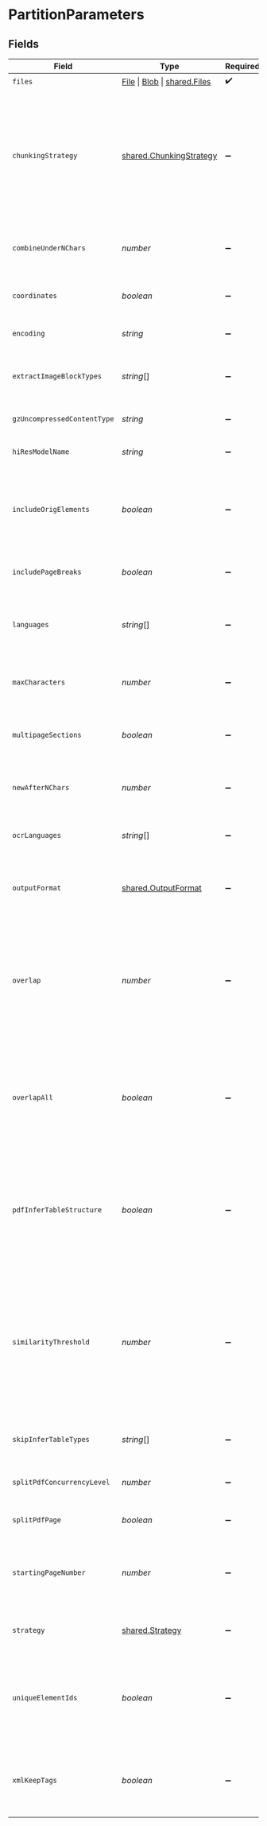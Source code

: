 # PartitionParameters


## Fields

| Field                                                                                                                                                                                                                                                                                                                | Type                                                                                                                                                                                                                                                                                                                 | Required                                                                                                                                                                                                                                                                                                             | Description                                                                                                                                                                                                                                                                                                          | Example                                                                                                                                                                                                                                                                                                              |
| -------------------------------------------------------------------------------------------------------------------------------------------------------------------------------------------------------------------------------------------------------------------------------------------------------------------- | -------------------------------------------------------------------------------------------------------------------------------------------------------------------------------------------------------------------------------------------------------------------------------------------------------------------- | -------------------------------------------------------------------------------------------------------------------------------------------------------------------------------------------------------------------------------------------------------------------------------------------------------------------- | -------------------------------------------------------------------------------------------------------------------------------------------------------------------------------------------------------------------------------------------------------------------------------------------------------------------- | -------------------------------------------------------------------------------------------------------------------------------------------------------------------------------------------------------------------------------------------------------------------------------------------------------------------- |
| `files`                                                                                                                                                                                                                                                                                                              | [File](https://developer.mozilla.org/en-US/docs/Web/API/File) \| [Blob](https://developer.mozilla.org/en-US/docs/Web/API/Blob) \| [shared.Files](../../../sdk/models/shared/files.md)                                                                                                                                | :heavy_check_mark:                                                                                                                                                                                                                                                                                                   | The file to extract                                                                                                                                                                                                                                                                                                  |                                                                                                                                                                                                                                                                                                                      |
| `chunkingStrategy`                                                                                                                                                                                                                                                                                                   | [shared.ChunkingStrategy](../../../sdk/models/shared/chunkingstrategy.md)                                                                                                                                                                                                                                            | :heavy_minus_sign:                                                                                                                                                                                                                                                                                                   | Use one of the supported strategies to chunk the returned elements after partitioning. When 'chunking_strategy' is not specified, no chunking is performed and any other chunking parameters provided are ignored. Supported strategies: 'basic', 'by_page', 'by_similarity', or 'by_title'                          | by_title                                                                                                                                                                                                                                                                                                             |
| `combineUnderNChars`                                                                                                                                                                                                                                                                                                 | *number*                                                                                                                                                                                                                                                                                                             | :heavy_minus_sign:                                                                                                                                                                                                                                                                                                   | If chunking strategy is set, combine elements until a section reaches a length of n chars. Default: 500                                                                                                                                                                                                              |                                                                                                                                                                                                                                                                                                                      |
| `coordinates`                                                                                                                                                                                                                                                                                                        | *boolean*                                                                                                                                                                                                                                                                                                            | :heavy_minus_sign:                                                                                                                                                                                                                                                                                                   | If `True`, return coordinates for each element extracted via OCR. Default: `False`                                                                                                                                                                                                                                   |                                                                                                                                                                                                                                                                                                                      |
| `encoding`                                                                                                                                                                                                                                                                                                           | *string*                                                                                                                                                                                                                                                                                                             | :heavy_minus_sign:                                                                                                                                                                                                                                                                                                   | The encoding method used to decode the text input. Default: utf-8                                                                                                                                                                                                                                                    |                                                                                                                                                                                                                                                                                                                      |
| `extractImageBlockTypes`                                                                                                                                                                                                                                                                                             | *string*[]                                                                                                                                                                                                                                                                                                           | :heavy_minus_sign:                                                                                                                                                                                                                                                                                                   | The types of elements to extract, for use in extracting image blocks as base64 encoded data stored in metadata fields.                                                                                                                                                                                               |                                                                                                                                                                                                                                                                                                                      |
| `gzUncompressedContentType`                                                                                                                                                                                                                                                                                          | *string*                                                                                                                                                                                                                                                                                                             | :heavy_minus_sign:                                                                                                                                                                                                                                                                                                   | If file is gzipped, use this content type after unzipping.                                                                                                                                                                                                                                                           |                                                                                                                                                                                                                                                                                                                      |
| `hiResModelName`                                                                                                                                                                                                                                                                                                     | *string*                                                                                                                                                                                                                                                                                                             | :heavy_minus_sign:                                                                                                                                                                                                                                                                                                   | The name of the inference model used when strategy is hi_res                                                                                                                                                                                                                                                         |                                                                                                                                                                                                                                                                                                                      |
| `includeOrigElements`                                                                                                                                                                                                                                                                                                | *boolean*                                                                                                                                                                                                                                                                                                            | :heavy_minus_sign:                                                                                                                                                                                                                                                                                                   | When a chunking strategy is specified, each returned chunk will include the elements consolidated to form that chunk as `.metadata.orig_elements`. Default: true.                                                                                                                                                    |                                                                                                                                                                                                                                                                                                                      |
| `includePageBreaks`                                                                                                                                                                                                                                                                                                  | *boolean*                                                                                                                                                                                                                                                                                                            | :heavy_minus_sign:                                                                                                                                                                                                                                                                                                   | If true, the output will include page breaks if the filetype supports it. Default: false                                                                                                                                                                                                                             |                                                                                                                                                                                                                                                                                                                      |
| `languages`                                                                                                                                                                                                                                                                                                          | *string*[]                                                                                                                                                                                                                                                                                                           | :heavy_minus_sign:                                                                                                                                                                                                                                                                                                   | The languages present in the document, for use in partitioning and/or OCR. See the Tesseract documentation for a full list of languages.                                                                                                                                                                             |                                                                                                                                                                                                                                                                                                                      |
| `maxCharacters`                                                                                                                                                                                                                                                                                                      | *number*                                                                                                                                                                                                                                                                                                             | :heavy_minus_sign:                                                                                                                                                                                                                                                                                                   | If chunking strategy is set, cut off new sections after reaching a length of n chars (hard max). Default: 500                                                                                                                                                                                                        |                                                                                                                                                                                                                                                                                                                      |
| `multipageSections`                                                                                                                                                                                                                                                                                                  | *boolean*                                                                                                                                                                                                                                                                                                            | :heavy_minus_sign:                                                                                                                                                                                                                                                                                                   | If chunking strategy is set, determines if sections can span multiple sections. Default: true                                                                                                                                                                                                                        |                                                                                                                                                                                                                                                                                                                      |
| `newAfterNChars`                                                                                                                                                                                                                                                                                                     | *number*                                                                                                                                                                                                                                                                                                             | :heavy_minus_sign:                                                                                                                                                                                                                                                                                                   | If chunking strategy is set, cut off new sections after reaching a length of n chars (soft max). Default: 1500                                                                                                                                                                                                       |                                                                                                                                                                                                                                                                                                                      |
| `ocrLanguages`                                                                                                                                                                                                                                                                                                       | *string*[]                                                                                                                                                                                                                                                                                                           | :heavy_minus_sign:                                                                                                                                                                                                                                                                                                   | Deprecated! The languages present in the document, for use in partitioning and/or OCR                                                                                                                                                                                                                                |                                                                                                                                                                                                                                                                                                                      |
| `outputFormat`                                                                                                                                                                                                                                                                                                       | [shared.OutputFormat](../../../sdk/models/shared/outputformat.md)                                                                                                                                                                                                                                                    | :heavy_minus_sign:                                                                                                                                                                                                                                                                                                   | The format of the response. Supported formats are application/json and text/csv. Default: application/json.                                                                                                                                                                                                          |                                                                                                                                                                                                                                                                                                                      |
| `overlap`                                                                                                                                                                                                                                                                                                            | *number*                                                                                                                                                                                                                                                                                                             | :heavy_minus_sign:                                                                                                                                                                                                                                                                                                   | Specifies the length of a string ('tail') to be drawn from each chunk and prefixed to the next chunk as a context-preserving mechanism. By default, this only applies to split-chunks where an oversized element is divided into multiple chunks by text-splitting. Default: 0                                       |                                                                                                                                                                                                                                                                                                                      |
| `overlapAll`                                                                                                                                                                                                                                                                                                         | *boolean*                                                                                                                                                                                                                                                                                                            | :heavy_minus_sign:                                                                                                                                                                                                                                                                                                   | When `True`, apply overlap between 'normal' chunks formed from whole elements and not subject to text-splitting. Use this with caution as it entails a certain level of 'pollution' of otherwise clean semantic chunk boundaries. Default: False                                                                     |                                                                                                                                                                                                                                                                                                                      |
| `pdfInferTableStructure`                                                                                                                                                                                                                                                                                             | *boolean*                                                                                                                                                                                                                                                                                                            | :heavy_minus_sign:                                                                                                                                                                                                                                                                                                   | Deprecated! Use skip_infer_table_types to opt out of table extraction for any file type. If False and strategy=hi_res, no Table Elements will be extracted from pdf files regardless of skip_infer_table_types contents.                                                                                             |                                                                                                                                                                                                                                                                                                                      |
| `similarityThreshold`                                                                                                                                                                                                                                                                                                | *number*                                                                                                                                                                                                                                                                                                             | :heavy_minus_sign:                                                                                                                                                                                                                                                                                                   | A value between 0.0 and 1.0 describing the minimum similarity two elements must have to be included in the same chunk. Note that similar elements may be separated to meet chunk-size criteria; this value can only guarantees that two elements with similarity below the threshold will appear in separate chunks. |                                                                                                                                                                                                                                                                                                                      |
| `skipInferTableTypes`                                                                                                                                                                                                                                                                                                | *string*[]                                                                                                                                                                                                                                                                                                           | :heavy_minus_sign:                                                                                                                                                                                                                                                                                                   | The document types that you want to skip table extraction with. Default: []                                                                                                                                                                                                                                          |                                                                                                                                                                                                                                                                                                                      |
| `splitPdfConcurrencyLevel`                                                                                                                                                                                                                                                                                           | *number*                                                                                                                                                                                                                                                                                                             | :heavy_minus_sign:                                                                                                                                                                                                                                                                                                   | Number of maximum concurrent requests made when splitting PDF. Ignored on backend.                                                                                                                                                                                                                                   |                                                                                                                                                                                                                                                                                                                      |
| `splitPdfPage`                                                                                                                                                                                                                                                                                                       | *boolean*                                                                                                                                                                                                                                                                                                            | :heavy_minus_sign:                                                                                                                                                                                                                                                                                                   | Should the pdf file be split at client. Ignored on backend.                                                                                                                                                                                                                                                          |                                                                                                                                                                                                                                                                                                                      |
| `startingPageNumber`                                                                                                                                                                                                                                                                                                 | *number*                                                                                                                                                                                                                                                                                                             | :heavy_minus_sign:                                                                                                                                                                                                                                                                                                   | When PDF is split into pages before sending it into the API, providing this information will allow the page number to be assigned correctly. Introduced in 1.0.27.                                                                                                                                                   |                                                                                                                                                                                                                                                                                                                      |
| `strategy`                                                                                                                                                                                                                                                                                                           | [shared.Strategy](../../../sdk/models/shared/strategy.md)                                                                                                                                                                                                                                                            | :heavy_minus_sign:                                                                                                                                                                                                                                                                                                   | The strategy to use for partitioning PDF/image. Options are fast, hi_res, auto. Default: auto                                                                                                                                                                                                                        | auto                                                                                                                                                                                                                                                                                                                 |
| `uniqueElementIds`                                                                                                                                                                                                                                                                                                   | *boolean*                                                                                                                                                                                                                                                                                                            | :heavy_minus_sign:                                                                                                                                                                                                                                                                                                   | When `True`, assign UUIDs to element IDs, which guarantees their uniqueness (useful when using them as primary keys in database). Otherwise a SHA-256 of element text is used. Default: `False`                                                                                                                      |                                                                                                                                                                                                                                                                                                                      |
| `xmlKeepTags`                                                                                                                                                                                                                                                                                                        | *boolean*                                                                                                                                                                                                                                                                                                            | :heavy_minus_sign:                                                                                                                                                                                                                                                                                                   | If `True`, will retain the XML tags in the output. Otherwise it will simply extract the text from within the tags. Only applies to XML documents.                                                                                                                                                                    |                                                                                                                                                                                                                                                                                                                      |